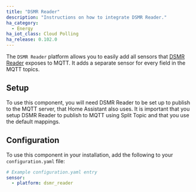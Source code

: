 ```yaml
---
title: "DSMR Reader"
description: "Instructions on how to integrate DSMR Reader."
ha_category:
  - Energy
ha_iot_class: Cloud Polling
ha_release: 0.102.0
---
```


The `DSMR Reader` platform allows you to easily add all sensors that [DSMR Reader](https://dsmr-reader.readthedocs.io/en/latest/) exposes to MQTT. It adds a separate sensor for every field in the MQTT topics.

## Setup

To use this component, you will need DSMR Reader to be set up to publish to the MQTT server, that Home Assistant also uses. It is important that you setup DSMR Reader to publish to MQTT using Split Topic and that you use the default mappings.

## Configuration

To use this component in your installation, add the following to your `configuration.yaml` file:

```yaml
# Example configuration.yaml entry
sensor:
  - platform: dsmr_reader
```
